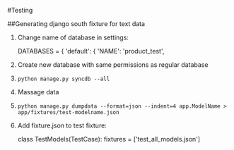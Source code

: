 #Testing

##Generating django south fixture for text data


1. Change name of database in settings:
   
    DATABASES = {
        'default': {
            'NAME': 'product_test',


1. Create new database with same permissions as regular database
1. `python manage.py syncdb --all`
1. Massage data
1. `python manage.py dumpdata --format=json --indent=4 app.ModelName > app/fixtures/test-modelname.json`
1. Add fixture.json to test fixture:

    class TestModels(TestCase):
        fixtures = ['test_all_models.json']
